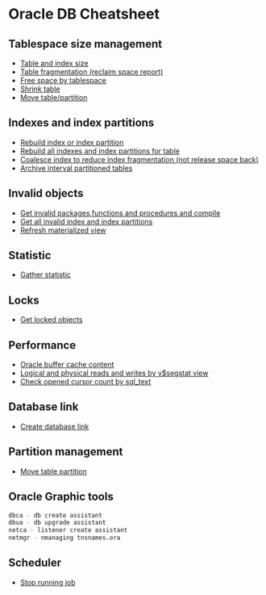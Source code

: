 # Oracle DB Cheatsheet

## Tablespace size management

- [Table and index size](sql/tablespace/usedSpace.sql)
- [Table fragmentation (reclaim space report)](sql/tablespace/reclaimSpaceReport.sql)
- [Free space by tablespace](sql/tablespace/getFreeSpaceByTablespace.sql)
- [Shrink table](sql/tablespace/shrink.sql)
- [Move table/partition](sql/tablespace/move.sql)

## Indexes and index partitions

- [Rebuild index or index partition](sql/index/rebuildIndex.sql)
- [Rebuild all indexes and index partitions for table](sql/index/rebuildAllIndexesForTable.sql)
- [Coalesce index to reduce index fragmentation (not release space back)](sql/index/coalesceInde.sql)
- [Archive interval partitioned tables](sql/partitions/moveToArchiveTablespaceAndCompress.sql)

## Invalid objects

- [Get invalid packages,functions and procedures and compile](sql/objects/invalidObjects.sql)
- [Get all invalid index and index partitions](sql/objects/invalidObjects.sql)
- [Refresh materialized view](sql/objects/refreshMaterializedView.sql)

## Statistic

- [Gather statistic](sql/statistic/gatherStatisticForTable.sql)

## Locks

- [Get locked objects](sql/locks/lockedObjects.sql)

## Performance

- [Oracle buffer cache content](sql/performance/bufferCacheContent.sql)
- [Logical and physical reads and writes by v$segstat view](sql/perfrmance/segStat.sql)
- [Check opened cursor count by sql_text](sql/performance/cursorCountBySql.sql)

## Database link

- [Create database link](sql/dblink/createDbLinkBySID.sql)

## Partition management

- [Move table partition](sql/partitions/movePartition.sql)

## Oracle Graphic tools

 ```bash
dbca - db create assistant
dbua - db upgrade assistant
netca - listener create assistant
netmgr - nmanaging tnsnames.ora
```

## Scheduler
- [Stop running job](sql/scheduler/stopRunningJob.sql)